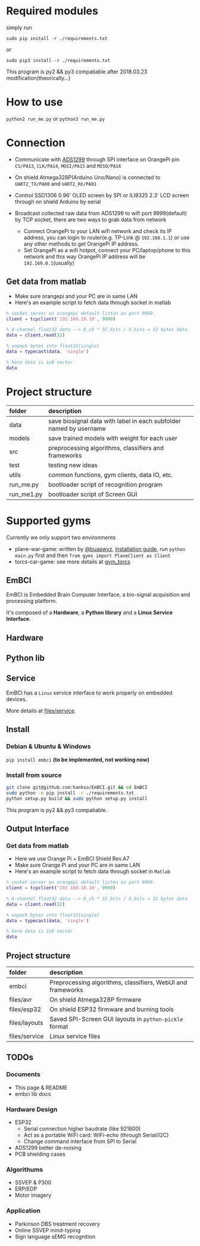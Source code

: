 # Required modules
simply run

`sudo pip install -r ./requirements.txt`

or

`sudo pip3 install -r ./requirements.txt`

This program is py2 && py3 compatiable after 2018.03.23 modification(theorically...)

# How to use
`python2 run_me.py` or `python3 run_me.py`


# Connection
- Communicate with [ADS1299](http://www.ti.com/product/ADS1299) through SPI
interface on OrangePi pin `CS/PA13`, `CLK/PA14`, `MOSI/PA15` and `MISO/PA16`

- On shield Atmega328P(Arduino Uno/Nano) is connected to `UART2_TX/PA00` and
`UART2_RX/PA01`

- Control SSD1306 0.96' OLED screen by SPI or ILI9325 2.3' LCD screen through
on shield Arduino by serial

- Broadcast collected raw data from ADS1299 to wifi port 9999(default) by TCP
socket, there are two ways to grab data from network
    - Connect OrangePi to your LAN wifi network and check its IP address, you
    can login to router(e.g. TP-Link @ `192.168.1.1`) or use any other methods
    to get OrangePi IP address.
    - Set OrangePi as a wifi hotpot, connect your PC/laptop/phone to this
    network and this way OrangePi IP address will be `192.169.0.1`(usually)


## Get data from matlab
- Make sure orangepi and your PC are in same LAN
- Here's an example script to fetch data through socket in matlab

```Matlab
% socket server on orangepi default listen on port 9999.
client = tcpclient('192.168.10.10', 9999)

% 8-channel float32 data --> 8_ch * 32_bits / 8_bits = 32 bytes data
data = client.read(32)

% unpack bytes into float32(single)
data = typecast(data, 'single')

% here data is 1x8 vector
data
```


# Project structure
|    folder    |    description    |
| :----------- | :---------------- |
|     data     | save biosignal data with label in each subfolder named by username |
|    models    | save trained models with weight for each user |
|     src      | preprocessing algorithms, classifiers and frameworks |
|    test      | testing new ideas |
|    utils     | common functions, gym clients, data IO, etc. |
|   run_me.py  | bootloader script of recognition program |
|   run_me1.py | bootloader script of Screen GUI |


# Supported gyms
Currently we only support two environments
- plane-war-game: written by [@buaawyz](https://github.com/buaawyz),
[installation guide](https://github.com/hankso/gym_plane_python),
run `python main.py` first and then `from gyms import PlaneClient as Client`
- torcs-car-game: see more details at [gym_torcs](https://github.com/ugo-nama-kun/gym_torcs)


## EmBCI
EmBCI is Embedded Brain Computer Interface, a bio-signal acquisition and processing platform.

It's composed of a **Hardware**, a **Python library** and a **Linux Service Interface**.

## Hardware

## Python lib

## Service
EmBCI has a `Linux` service interface to work properly on embedded devices.

More details at [files/service](files/service).


## Install
### Debian & Ubuntu & Windows
`pip install embci` **(to be implemented, not working now)**

### Install from source
```bash
git clone git@github.com:hankso/EmBCI.git && cd EmBCI
sudo python -m pip install -r ./requirements.txt
python setup.py build && sudo python setup.py install
```

This program is py2 && py3 compatiable.

## Output Interface
### Get data from matlab
- Here we use Orange Pi + EmBCI Shield Rev.A7
- Make sure Orange Pi and your PC are in same LAN
- Here's an example script to fetch data through socket in `Matlab`

```Matlab
% socket server on orangepi default listen on port 9999.
client = tcpclient('192.168.10.10', 9999)

% 8-channel float32 data --> 8_ch * 32_bits / 8_bits = 32 bytes data
data = client.read(32)

% unpack bytes into float32(single)
data = typecast(data, 'single')

% here data is 1x8 vector
data
```

## Project structure
|    folder     |    description    |
| :------------ | :---------------- |
|    embci      | Preprocessing algorithms, classifiers, WebUI and frameworks |
|   files/avr   | On shield Atmega328P firmware |
|  files/esp32  | On shield ESP32 firmware and burning tools |
| files/layouts | Saved SPI-Screen GUI layouts in `python-pickle` format |
| files/service | Linux service files |


## TODOs
### Documents
- This page & README
- embci lib docs

### Hardware Design
- ESP32
    - Serial connection higher baudrate (like 921600)
    - Act as a portable WiFi card: WiFi-echo (through Serial/I2C)
    - Change command interface from SPI to Serial
- ADS1299 better de-noising
- PCB shielding cases

### Algorithums
- SSVEP & P300
- ERP/EDP
- Motor Imagery

### Application
- Parkinson DBS treatment recovery
- Online SSVEP mind-typing
- Sign language sEMG recognition
